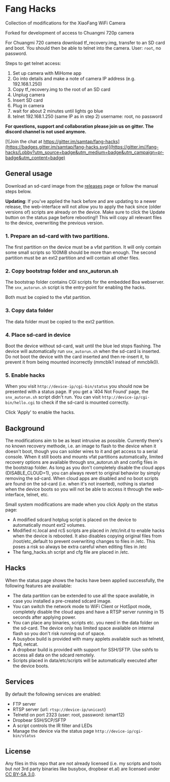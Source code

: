 # Fang Hacks

Collection of modifications for the XiaoFang WiFi Camera

Forked for development of access to Chuangmi 720p camera

For Chuangmi 720 camera download tf_recovery.img, transfer to an SD card and boot. You should then be able to telnet into the camera. User: `root`, no password.

Steps to get telnet access:
1. Set up camera with MiHome app
2. Go into details and make a note of camera IP address (e.g. 192.168.1.250)
3. Copy tf_recovery.img to the root of an SD card
4. Unplug camera
5. Insert SD card
6. Plug in camera
7. wait for about 2 minutes until lights go blue
8. telnet 192.168.1.250 (same IP as in step 2) username: root, no password

**For questions, support and collaboration please join us on gitter. The discord channel is not used anymore.**

[![Join the chat at https://gitter.im/samtap/fang-hacks](https://badges.gitter.im/samtap/fang-hacks.svg)](https://gitter.im//fang-hacks/Lobby?utm_source=badge&utm_medium=badge&utm_campaign=pr-badge&utm_content=badge)

## General usage

Download an sd-card image from the [releases](https://github.com/samtap/fang-hacks/releases) page or follow the manual steps below.

**Updating**: If you've applied the hack before and are updating to a newer release, the web-interface will not allow you to apply the hack since (older versions of) scripts are already on the device. Make sure to click the Update button on the status page before rebooting!! This will copy all relevant files to the device, overwriting the previous version.

### 1. Prepare an sd-card with two partitions.
The first partition on the device must be a vfat partition. It will only contain some small scripts so 100MiB should be more than enough.
The second partition must be an ext2 partition and will contain all other files.

### 2. Copy bootstrap folder and snx_autorun.sh
The bootstrap folder contains CGI scripts for the embedded Boa webserver. The ```snx_autorun.sh``` script is the entry-point for enabling the hacks.

Both must be copied to the vfat partition.

### 3. Copy data folder
The data folder must be copied to the ext2 partition.

### 4. Place sd-card in device
Boot the device without sd-card, wait until the blue led stops flashing. The device will automatically run ```snx_autorun.sh``` when the sd-card is inserted. Do not boot the device with the card inserted and then re-insert it, to prevent it from being mounted incorrectly (mmcblk1 instead of mmcblk0).

### 5. Enable hacks
When you visit ```http://device-ip/cgi-bin/status``` you should now be presented with a status page. If you get a '404 Not Found' page, the ```snx_autorun.sh``` script didn't run. You can visit ``http://device-ip/cgi-bin/hello.cgi`` to check if the sd-card is mounted correctly. 

Click 'Apply' to enable the hacks. 

## Background
The modifications aim to be as least intrusive as possible. Currently there's no known recovery methode, i.e. an image to flash to the device when it doesn't boot, though you can solder wires to it and get access to a serial console. When it still boots and mounts vfat partitions automatically, limited recovery options are available through snx_autorun.sh and config files in the bootstrap folder. 
As long as you don't completely disable the cloud apps (DISABLE_CLOUD=1), you can always revert to original behavior by simply removing the sd-card. When cloud apps are disabled and no boot scripts are found on the sd-card (i.e. when it's not inserted), nothing is started when the device boots so you will not be able to access it through the web-interface, telnet, etc.

Small system modifications are made when you click Apply on the status page:

- A modified sdcard hotplug script is placed on the device to automatically mount ext2 volumes.
- Modified rc.local and rcS scripts are placed in /etc/init.d to enable hacks when the device is rebooted. It also disables copying original files from /root/etc_default to prevent overwriting changes to files in /etc. This poses a risk so always be extra careful when editing files in /etc
- The fang_hacks.sh script and cfg file are placed in /etc.

## Hacks
When the status page shows the hacks have been applied successfully, the following features are available:
- The data partition can be extended to use all the space available, in case you installed a pre-created sdcard image.
- You can switch the network mode to WiFi Client or HotSpot mode, completely disable the cloud apps and have a RTSP server running in 15 seconds after applying power. 
- You can place any binaries, scripts etc. you need in the data folder on the sd-card. The device only has limited space available on internal flash so you don't risk running out of space.
- A busybox build is provided with many applets available such as telnetd, ftpd, netcat.
- A dropbear build is provided with support for SSH/SFTP. Use sshfs to access all data on the sdcard remotely.
- Scripts placed in data/etc/scripts will be automatically executed after the device boots.

## Services
By default the following services are enabled:
- FTP server
- RTSP server (url: ```rtsp://device-ip/unicast```)
- Telnetd on port 2323 (user: root, password: ismart12)
- Dropbear SSH/SCP/SFTP 
- A script controls the IR filter and LEDs
- Manage the device via the status page ```http://device-ip/cgi-bin/status```

## License
Any files in this repo that are not already licensed (i.e. my scripts and tools but *not* 3rd party binaries like busybox, dropbear et.al) are licensed under [CC BY-SA 3.0](https://creativecommons.org/licenses/by-sa/3.0/). 
